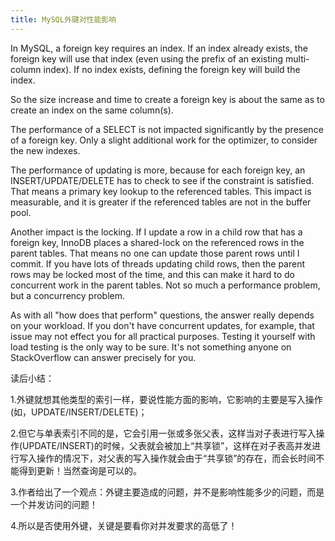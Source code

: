 ```yaml
---
title: MySQL外键对性能影响
---
```


In MySQL, a foreign key requires an index. If an index already exists, the foreign key will use that index (even using the prefix of an existing multi-column index). If no index exists, defining the foreign key will build the index.

So the size increase and time to create a foreign key is about the same as to create an index on the same column(s).

The performance of a SELECT is not impacted significantly by the presence of a foreign key. Only a slight additional work for the optimizer, to consider the new indexes.

The performance of updating is more, because for each foreign key, an INSERT/UPDATE/DELETE has to check to see if the constraint is satisfied. That means a primary key lookup to the referenced tables. This impact is measurable, and it is greater if the referenced tables are not in the buffer pool.

Another impact is the locking. If I update a row in a child row that has a foreign key, InnoDB places a shared-lock on the referenced rows in the parent tables. That means no one can update those parent rows until I commit. If you have lots of threads updating child rows, then the parent rows may be locked most of the time, and this can make it hard to do concurrent work in the parent tables. Not so much a performance problem, but a concurrency problem.

As with all "how does that perform" questions, the answer really depends on your workload. If you don't have concurrent updates, for example, that issue may not effect you for all practical purposes. Testing it yourself with load testing is the only way to be sure. It's not something anyone on StackOverflow can answer precisely for you.

读后小结：

1.外键就想其他类型的索引一样，要说性能方面的影响，它影响的主要是写入操作(如，UPDATE/INSERT/DELETE)；

2.但它与单表索引不同的是，它会引用一张或多张父表，这样当对子表进行写入操作(UPDATE/INSERT)的时候，父表就会被加上“共享锁”，这样在对子表高并发进行写入操作的情况下，对父表的写入操作就会由于“共享锁”的存在，而会长时间不能得到更新！当然查询是可以的。

3.作者给出了一个观点：外键主要造成的问题，并不是影响性能多少的问题，而是一个并发访问的问题！

4.所以是否使用外键，关键是要看你对并发要求的高低了！